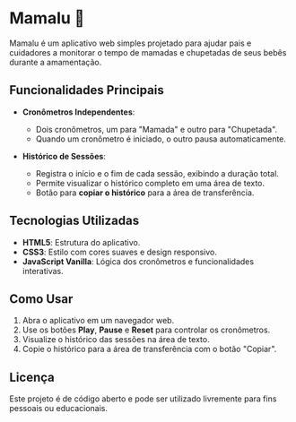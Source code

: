 # Mamalu 🍼

Mamalu é um aplicativo web simples projetado para ajudar pais e cuidadores a monitorar o tempo de mamadas e chupetadas de seus bebês durante a amamentação.  

## Funcionalidades Principais

- **Cronômetros Independentes**:  
  - Dois cronômetros, um para "Mamada" e outro para "Chupetada".
  - Quando um cronômetro é iniciado, o outro pausa automaticamente.

- **Histórico de Sessões**:
  - Registra o início e o fim de cada sessão, exibindo a duração total.
  - Permite visualizar o histórico completo em uma área de texto.
  - Botão para **copiar o histórico** para a área de transferência.

## Tecnologias Utilizadas

- **HTML5**: Estrutura do aplicativo.
- **CSS3**: Estilo com cores suaves e design responsivo.
- **JavaScript Vanilla**: Lógica dos cronômetros e funcionalidades interativas.

## Como Usar

1. Abra o aplicativo em um navegador web.
2. Use os botões **Play**, **Pause** e **Reset** para controlar os cronômetros.
3. Visualize o histórico das sessões na área de texto.
4. Copie o histórico para a área de transferência com o botão "Copiar".

## Licença

Este projeto é de código aberto e pode ser utilizado livremente para fins pessoais ou educacionais.

